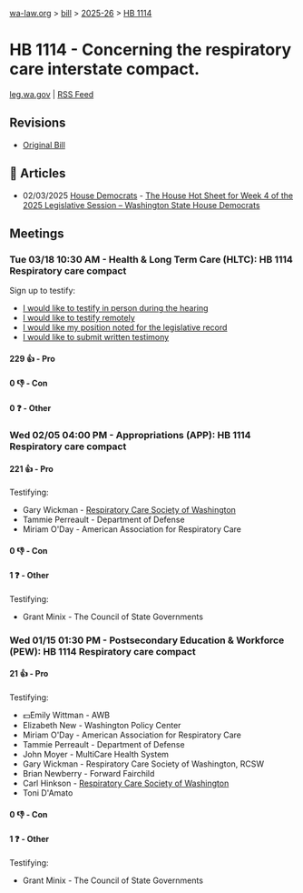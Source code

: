 [wa-law.org](/) > [bill](/bill/) > [2025-26](/bill/2025-26/) > [HB 1114](/bill/2025-26/hb/1114/)

# HB 1114 - Concerning the respiratory care interstate compact.
[leg.wa.gov](https://app.leg.wa.gov/billsummary?BillNumber=1114&Year=2025&Initiative=false) | [RSS Feed](./rss.xml)

## Revisions
* [Original Bill](1/)

## 📰 Articles
* 02/03/2025 [House Democrats](/org/house_democrats/) - [The House Hot Sheet for Week 4 of the 2025 Legislative Session – Washington State House Democrats](https://housedemocrats.wa.gov/blog/2025/02/03/the-house-hot-sheet-for-week-4-of-the-2025-legislative-session/#:~:text=HB%201114)

## Meetings
### Tue 03/18 10:30 AM - Health & Long Term Care (HLTC): HB 1114 Respiratory care compact
Sign up to testify:
* [I would like to testify in person during the hearing](https://app.leg.wa.gov/csi/Testifier/Add?chamber=House&mId=33071&aId=165690&caId=26378&tId=1)
* [I would like to testify remotely](https://app.leg.wa.gov/csi/Testifier/Add?chamber=House&mId=33071&aId=165690&caId=26378&tId=2)
* [I would like my position noted for the legislative record](https://app.leg.wa.gov/csi/Testifier/Add?chamber=House&mId=33071&aId=165690&caId=26378&tId=3)
* [I would like to submit written testimony](https://app.leg.wa.gov/csi/Testifier/Add?chamber=House&mId=33071&aId=165690&caId=26378&tId=4)

#### 229 👍 - Pro

#### 0 👎 - Con

#### 0 ❓ - Other

### Wed 02/05 04:00 PM - Appropriations (APP): HB 1114 Respiratory care compact
#### 221 👍 - Pro
Testifying:
* Gary Wickman - [Respiratory Care Society of Washington](/org/respiratory_care_society_of_washington/)
* Tammie Perreault - Department of Defense
* Miriam O'Day - American Association for Respiratory Care

#### 0 👎 - Con

#### 1 ❓ - Other
Testifying:
* Grant Minix - The Council of State Governments

### Wed 01/15 01:30 PM - Postsecondary Education & Workforce (PEW): HB 1114 Respiratory care compact
#### 21 👍 - Pro
Testifying:
* 💵Emily Wittman - AWB
* Elizabeth New - Washington Policy Center
* Miriam O'Day - American Association for Respiratory Care
* Tammie Perreault - Department of Defense
* John Moyer - MultiCare Health System
* Gary Wickman - Respiratory Care Society of Washington, RCSW
* Brian Newberry - Forward Fairchild
* Carl Hinkson - [Respiratory Care Society of Washington](/org/respiratory_care_society_of_washington/)
* Toni D'Amato

#### 0 👎 - Con

#### 1 ❓ - Other
Testifying:
* Grant Minix - The Council of State Governments

